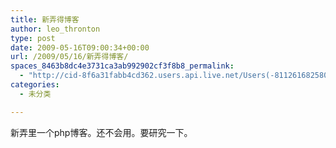 ```yaml
---
title: 新弄得博客
author: leo_thronton
type: post
date: 2009-05-16T09:00:34+00:00
url: /2009/05/16/新弄得博客/
spaces_8463b8dc4e3731ca3ab992902cf3f8b8_permalink:
  - "http://cid-8f6a31fabb4cd362.users.api.live.net/Users(-8112616825800567966)/Blogs('8F6A31FABB4CD362!102')/Entries('8F6A31FABB4CD362!983')?authkey=yuBuArwciRo%24"
categories:
  - 未分类

---
```

<div id="msgcns!8F6A31FABB4CD362!983" class="bvMsg">
  <div>
    新弄里一个php博客。还不会用。要研究一下。
  </div>
</div>